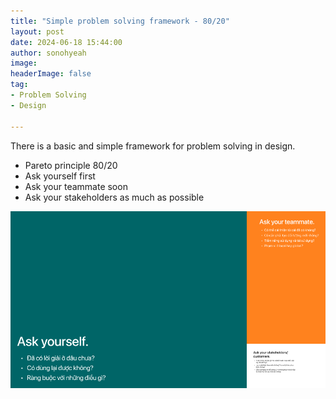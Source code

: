 ```yaml
---
title: "Simple problem solving framework - 80/20"
layout: post
date: 2024-06-18 15:44:00
author: sonohyeah
image: 
headerImage: false
tag:
- Problem Solving
- Design

---
```


There is a basic and simple framework for problem solving in design.
- Pareto principle 80/20
- Ask yourself first 
- Ask your teammate soon 
- Ask your stakeholders as much as possible

![Problem solving framework - 80/20](/assets/img/micro/2024-06-18/problem-solving-framework.png)